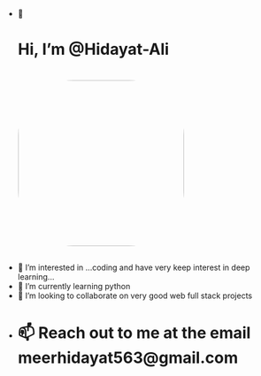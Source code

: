 - 👋 <h1>Hi, I’m @Hidayat-Ali<h1>
  <img src = "https://images.pexels.com/photos/7837652/pexels-photo-7837652.jpeg?auto=compress&cs=tinysrgb&w=1260&h=750&dpr=2" height= "300px" width= "300" style ="border-radius: 100px;"></img>
  <h2>
- 👀 I’m interested in ...coding and have very keep interest in deep learning...
- 🌱 I’m currently learning python
- 💞️ I’m looking to collaborate on very good web full stack projects
    </h2>
- <h1>📫 Reach out to me at the email meerhidayat563@gmail.com</h1>



